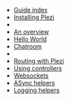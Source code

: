 * [Guide index](/guides)
* [Installing Plezi](/guides/install)
* 
* [An overview](/guides/basics)
* [Hello World](/guides/hello_world)
* [Chatroom](/guides/hello_chat)
* 
* [Routing with Plezi](/guides/routes)
* [Using controllers](/guides/controllers)
* [Websockets](/guides/websockets)
* [ASync helpers](/guides/async_helpers)
* [Logging helpers](/guides/logging)

